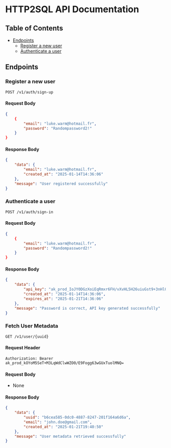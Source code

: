 # HTTP2SQL API Documentation

## Table of Contents

- [Endpoints](#endpoints)
  - [Register a new user](#register-a-new-user)
  - [Authenticate a user](#authenticate-a-user)

## Endpoints

### Register a new user

```http
POST /v1/auth/sign-up
```

#### Request Body

```json
{
    {
        "email": "luke.warm@hotmail.fr",
        "password": "Randompassword2!"
    }
}
```

#### Response Body

```json
{
    "data": {
        "email": "luke.warm@hotmail.fr",
        "created_at": "2025-01-14T14:36:06"
    },
    "message": "User registered successfully"
}
```

### Authenticate a user

```http
POST /v1/auth/sign-in
```

#### Request Body

```json
{
    {
        "email": "luke.warm@hotmail.fr",
        "password": "Randompassword2!"
    }
}
```

#### Response Body

```json
{
    "data": {
        "api_key": "ak_prod_IoJY0DGzXoiEqRmxr6FH/vXvHL5H26uiuGst9+3nHl0=",
        "created_at": "2025-01-14T14:36:06",
        "expires_at": "2025-01-21T14:36:06"
    },
    "message": "Password is correct, API key generated successfully"
}
```

### Fetch User Metadata

```http
GET /v1/user/{uuid}
```

#### Request Header

```http
Authorization: Bearer ak_prod_kOYoM5SeT+M3LqWdClwWZO0/E9Fogg63wGUxTuolMNQ=
```

#### Request Body

- None

#### Response Body

```json
{
    "data": {
        "uuid": "b6cea585-0dc0-4887-8247-201f164a6d6a",
        "email": "john.doe@gmail.com",
        "created_at": "2025-01-21T19:40:50"
    },
    "message": "User metadata retrieved successfully"
}
```